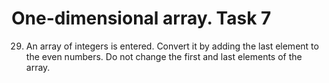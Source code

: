 # One-dimensional array. Task 7
29. An array of integers is entered. Convert it by adding the last element to the even numbers. Do not change the first and last elements of the array.
